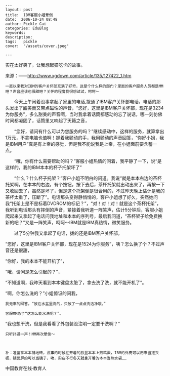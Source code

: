 
    ---
    layout: post  
    title:  IBM客服小姐晕倒  
    date:  2006-10-24 08:48  
    author: Pickle Cai  
    categories: EduBlog  
    keywords: 
    description:   
    tags:	pickle   
    cover:  "/assets/cover.jpeg"  

    ---  
    
 实在太好笑了，让我想起猫吃卡的故事。

来源：——http://www.xgdown.com/article/135/127422_1.htm

 

    一直以来我对IBM的客户关怀部充满了好奇，这是个什么样的部门？里面的客户服务人员都是MM吧？声音应该也很甜吧？关怀的程度我很想试试，呵呵～

　　今天上午闲着没事拿起了家里的电话,拨通了IBM客户关怀部电话，电话的那头发出了甜美而又带点磁性的声音，“您好，这里是IBM客户关怀部，现在是3234为你服务”，多么甜美的声音啊，当时我拿着话筒都感动的忘了说话，哪一刻仿佛时间都凝固了，话筒里又响起了天籁之音，

　　“您好，请问有什么可以为您服务的吗？”继续感动中，这样的服务，就算拿出1万元，不拿电脑也值啊！握着我颤动的手，我用颤动的声音回答，“你好小姐，我是IBM用户”真是有上帝的感觉，但是我不能说我是上帝，在小姐面前要含蓄一点。

　　“哦，你有什么需要帮助的吗？”客服小姐热情的问着，我平静了一下，说“是这样的，我的IBM本本的杯子托架坏了”

　　“什么？什么杯子托架？”客户小姐不明白的问道。我说“就是本本右边的茶杯托架啊，在本本的右边，有个按钮，按下去后，茶杯托架就出动出来了，再按一下又收回去了，虽然是坏了，但是这个托架倒是很合用的，不过昨天晚上估计是我的茶杯太重了，压断了”。电话那头变得静悄悄的，客户小姐想了好久，突然她问我“托架上是不是标着DVDROM的标记？”，“对！对！对！就是这个茶杯托架”，我听到电话那头有摔倒的声音，紧接着我听道一阵笑声，估计5分钟后，客服小姐爬起来又拿起了电话问我地址和本本的序列号，最后我问道，“茶杯架子给免费换新的吧？”又是一阵笑声，呵呵～IBM就是IBM真热情，微笑服务。



　　过了5分钟我又拿起了电话，拨的还是IBM客户关怀部。

   “您好，这里是IBM客户关怀部，现在是1524为你服务”，咦？怎么换了个？不过声音还是很甜，

   “你好，我的本本不能开机了”，

   “哦，请问是怎么引起的？”，

   “不知道啊，我昨天看到本本键盘太脏了，拿去洗了洗，就不能开机了”。

   “啊，你怎么洗的？”小姐惊讶的问我，

    我无辜的回答，“放在水盆里洗的，只放了一点点洗洁净哦。”

    客服MM急了“这怎么能水洗呢？”。

   “我也想干洗，但是我看看了外包装没注明一定要干洗啊？”

    只听扑通一声！MM再次晕倒～ 



    补：准备拿本本铺地砖，没事的时候在开着的独显本本上煎鸡蛋，IBM的外壳可以用来当搓衣板，镜面屏的可以当镜子，唉，实在不行冬天就拿开着的本本当热水袋……		

		    
 中国教育在线·教育人

